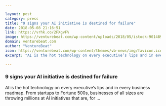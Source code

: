 ```yaml
---

layout: post
category: press
title: "9 signs your AI initiative is destined for failure"
date: 2018-05-08 21:16:51
link: https://vrhk.co/2FXgvFV
image: https://venturebeat.com/wp-content/uploads/2018/05/istock-901489876-e1525794548791.jpg?fit=1200%2C716&strip=all
domain: venturebeat.com
author: "VentureBeat"
icon: https://venturebeat.com/wp-content/themes/vb-news/img/favicon.ico
excerpt: "AI is the hot technology on every executive’s lips and in every business roadmap. From startups to Fortune 500s, businesses of all sizes are throwing millions at AI initiatives that are, for …"

---
```


### 9 signs your AI initiative is destined for failure

AI is the hot technology on every executive’s lips and in every business roadmap. From startups to Fortune 500s, businesses of all sizes are throwing millions at AI initiatives that are, for …